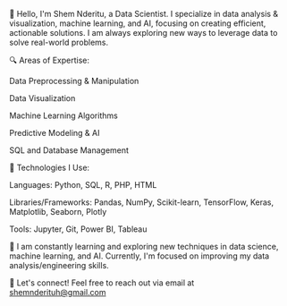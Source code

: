 👋 Hello, I'm Shem Nderitu, a Data Scientist.
I specialize in data analysis & visualization, machine learning, and AI, focusing on creating efficient, actionable solutions. I am always exploring new ways to leverage data to solve real-world problems.

🔍 Areas of Expertise:

Data Preprocessing & Manipulation

Data Visualization

Machine Learning Algorithms

Predictive Modeling & AI

SQL and Database Management

🔧 Technologies I Use:

Languages: Python, SQL, R, PHP, HTML

Libraries/Frameworks: Pandas, NumPy, Scikit-learn, TensorFlow, Keras, Matplotlib, Seaborn, Plotly

Tools: Jupyter, Git, Power BI, Tableau

🌱 I am constantly learning and exploring new techniques in data science, machine learning, and AI. Currently, I'm focused on improving my data analysis/engineering skills.

💬 Let's connect! Feel free to reach out via email at shemnderituh@gmail.com
